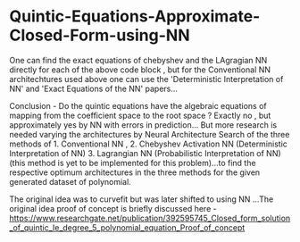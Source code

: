 # Quintic-Equations-Approximate-Closed-Form-using-NN

One can find the exact equations of chebyshev and the LAgragian NN directly for each of the above code block , 
but for the Conventional NN architechtures used above one can use the 'Deterministic Interpretation of NN' and 'Exact Equations of the NN' papers...

Conclusion - Do the quintic equations have the algebraic equations of mapping from the coefficient space to the root space ? Exactly no , but approximately yes by NN
with errors in prediction... But more research is needed varying the architectures by Neural Architecture Search of the three methods of 1. Conventional NN , 2. Chebyshev Activation NN (Deterministic Interpretation of NN)
3. Lagrangian NN (Probabilistic Interpretation of NN) (this method is yet to be implemented for this problem)...to find the respective optimum architectures in the three methods for the given generated dataset of polynomial.

The original idea was to curvefit but was later shifted to using NN ...The original idea proof of concept is briefly discussed here - https://www.researchgate.net/publication/392595745_Closed_form_solution_of_quintic_Ie_degree_5_polynomial_equation_Proof_of_concept
